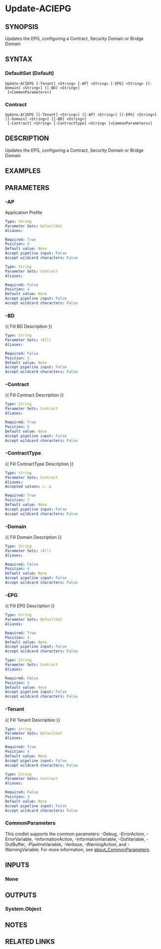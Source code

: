 ﻿---
external help file: ACI-PoSH-help.xml
Module Name: ACI-PoSH
online version:
schema: 2.0.0
---

# Update-ACIEPG

## SYNOPSIS
Updates the EPG, configuring a Contract, Security Domain or Bridge Domain

## SYNTAX

### DefaultSet (Default)
```
Update-ACIEPG [-Tenant] <String> [-AP] <String> [-EPG] <String> [[-Domain] <String>] [[-BD] <String>]
 [<CommonParameters>]
```

### Contract
```
Update-ACIEPG [[-Tenant] <String>] [[-AP] <String>] [[-EPG] <String>] [[-Domain] <String>] [[-BD] <String>]
 [-Contract] <String> [-ContractType] <String> [<CommonParameters>]
```

## DESCRIPTION
Updates the EPG, configuring a Contract, Security Domain or Bridge Domain

## EXAMPLES

## PARAMETERS

### -AP
Application Profile

```yaml
Type: String
Parameter Sets: DefaultSet
Aliases:

Required: True
Position: 4
Default value: None
Accept pipeline input: False
Accept wildcard characters: False
```

```yaml
Type: String
Parameter Sets: Contract
Aliases:

Required: False
Position: 4
Default value: None
Accept pipeline input: False
Accept wildcard characters: False
```

### -BD
{{ Fill BD Description }}

```yaml
Type: String
Parameter Sets: (All)
Aliases:

Required: False
Position: 5
Default value: None
Accept pipeline input: False
Accept wildcard characters: False
```

### -Contract
{{ Fill Contract Description }}

```yaml
Type: String
Parameter Sets: Contract
Aliases:

Required: True
Position: 6
Default value: None
Accept pipeline input: False
Accept wildcard characters: False
```

### -ContractType
{{ Fill ContractType Description }}

```yaml
Type: String
Parameter Sets: Contract
Aliases:
Accepted values: c, p

Required: True
Position: 7
Default value: None
Accept pipeline input: False
Accept wildcard characters: False
```

### -Domain
{{ Fill Domain Description }}

```yaml
Type: String
Parameter Sets: (All)
Aliases:

Required: False
Position: 4
Default value: None
Accept pipeline input: False
Accept wildcard characters: False
```

### -EPG
{{ Fill EPG Description }}

```yaml
Type: String
Parameter Sets: DefaultSet
Aliases:

Required: True
Position: 4
Default value: None
Accept pipeline input: False
Accept wildcard characters: False
```

```yaml
Type: String
Parameter Sets: Contract
Aliases:

Required: False
Position: 4
Default value: None
Accept pipeline input: False
Accept wildcard characters: False
```

### -Tenant
{{ Fill Tenant Description }}

```yaml
Type: String
Parameter Sets: DefaultSet
Aliases:

Required: True
Position: 4
Default value: None
Accept pipeline input: False
Accept wildcard characters: False
```

```yaml
Type: String
Parameter Sets: Contract
Aliases:

Required: False
Position: 4
Default value: None
Accept pipeline input: False
Accept wildcard characters: False
```

### CommonParameters
This cmdlet supports the common parameters: -Debug, -ErrorAction, -ErrorVariable, -InformationAction, -InformationVariable, -OutVariable, -OutBuffer, -PipelineVariable, -Verbose, -WarningAction, and -WarningVariable. For more information, see [about_CommonParameters](http://go.microsoft.com/fwlink/?LinkID=113216).

## INPUTS

### None
## OUTPUTS

### System.Object
## NOTES

## RELATED LINKS
